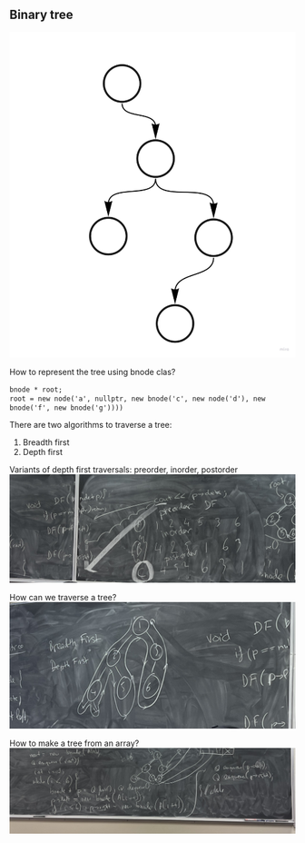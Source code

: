 ## Binary tree

![bnode](../../static/week06/bnode.jpg)

How to represent the tree using bnode clas?

    bnode * root;
    root = new node('a', nullptr, new bnode('c', new node('d'), new bnode('f', new bnode('g'))))

There are two algorithms to traverse a tree:

1) Breadth first
2) Depth first

Variants of depth first traversals: preorder, inorder, postorder
![btree1](../../static/week06/b_tree1.jpg)

How can we traverse a tree?
![btree2](../../static/week06/b_tree2.jpg)

How to make a tree from an array?
![btree3](../../static/week06/b_tree3.jpg)